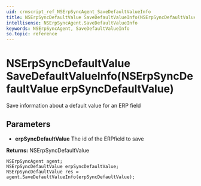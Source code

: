 ```yaml
---
uid: crmscript_ref_NSErpSyncAgent_SaveDefaultValueInfo
title: NSErpSyncDefaultValue SaveDefaultValueInfo(NSErpSyncDefaultValue erpSyncDefaultValue)
intellisense: NSErpSyncAgent.SaveDefaultValueInfo
keywords: NSErpSyncAgent, SaveDefaultValueInfo
so.topic: reference
---
```


# NSErpSyncDefaultValue SaveDefaultValueInfo(NSErpSyncDefaultValue erpSyncDefaultValue)

Save information about a default value for an ERP field

## Parameters

* **erpSyncDefaultValue** The id of the ERPfield to save

**Returns:** NSErpSyncDefaultValue

```crmscript
NSErpSyncAgent agent;
NSErpSyncDefaultValue erpSyncDefaultValue;
NSErpSyncDefaultValue res = agent.SaveDefaultValueInfo(erpSyncDefaultValue);
```

